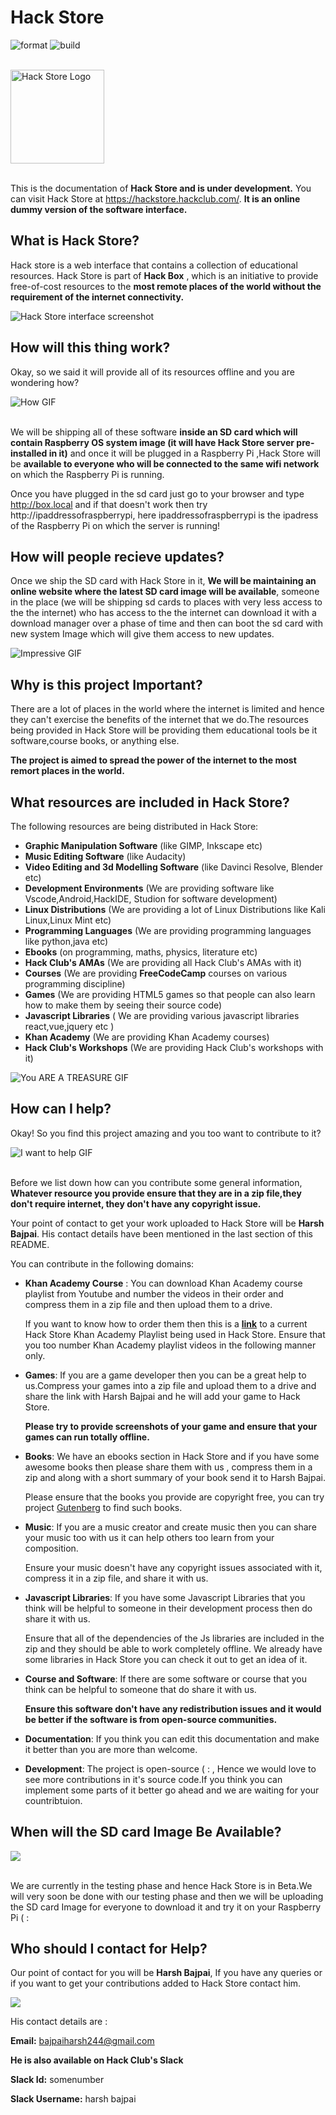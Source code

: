 # Hack Store

![format](https://github.com/hackclub/hackstore/workflows/format/badge.svg)
![build](https://github.com/hackclub/hackstore/workflows/build/badge.svg)

<br/>
<img src="public/asset3.png" alt="Hack Store Logo" width="150px" />
<br/>
<br/>

This is the documentation of **Hack Store and is under development.**
You can visit Hack Store at <a href="https://hackstore.hackclub.com/" >https://hackstore.hackclub.com/</a>. **It is an online dummy version of the software interface.**

## What is Hack Store?

Hack store is a web interface that contains a collection of educational resources. Hack Store is part of **Hack Box** , which is an initiative to provide free-of-cost resources to the **most remote places of the world without the requirement of the internet connectivity.**

<img src="public/readme/mainss.png" alt="Hack Store interface screenshot" />

## How will this thing work?

Okay, so we said it will provide all of its resources offline and you are wondering how?

<img src="public/readme/how.webp"  alt="How GIF"/>
<br/>
<br/>

We will be shipping all of these software **inside an SD card which will contain Raspberry OS system image (it will have Hack Store server pre-installed in it)** and once it will be plugged in a Raspberry Pi ,Hack Store will be **available to everyone who will be connected to the same wifi network** on which the Raspberry Pi is running.

Once you have plugged in the sd card just go to your browser and type http://box.local and if that doesn't work then try http://ipaddressofraspberrypi, here ipaddressofraspberrypi is the ipadress of the Raspberry Pi on which the server is running!

## How will people recieve updates?

Once we ship the SD card with Hack Store in it, **We will be maintaining an online website where the latest SD card image will be available**, someone in the place (we will be shipping sd cards to places with very less access to the the internet) who has access to the the internet can download it with a download manager over a phase of time and then can boot the sd card with new system Image which will give them access to new updates.

<img src="public/readme/impressive.webp"  alt="Impressive GIF" />

## Why is this project Important?

There are a lot of places in the world where the internet is limited and hence they can't exercise the benefits of the internet that we do.The resources being provided in Hack Store will be providing them educational tools be it software,course books, or anything else.

**The project is aimed to spread the power of the internet to the most remort places in the world.**

## What resources are included in Hack Store?

The following resources are being distributed in Hack Store:

- **Graphic Manipulation Software** (like GIMP, Inkscape etc)
- **Music Editing Software** (like Audacity)
- **Video Editing and 3d Modelling Software** (like Davinci Resolve, Blender etc)
- **Development Environments** (We are providing software like Vscode,Android,HackIDE, Studion for software development)
- **Linux Distributions** (We are providing a lot of Linux Distributions like Kali Linux,Linux Mint etc)
- **Programming Languages** (We are providing programming languages like python,java etc)
- **Ebooks** (on programming, maths, physics, literature etc)
- **Hack Club's AMAs** (We are providing all Hack Club's AMAs with it)
- **Courses** (We are providing **FreeCodeCamp** courses on various programming discipline)
- **Games** (We are providing HTML5 games so that people can also learn how to make them by seeing their source code)
- **Javascript Libraries** ( We are providing various javascript libraries react,vue,jquery etc )
- **Khan Academy** (We are providing Khan Academy courses)
- **Hack Club's Workshops** (We are providing Hack Club's workshops with it)

<img src="public/readme/treasure.webp" alt="You ARE A TREASURE GIF">

## How can I help?

Okay! So you find this project amazing and you too want to contribute to it?

<img src="public/readme/help.webp" alt="I want to help GIF">

<br/>
<br/>

Before we list down how can you contribute some general information, **Whatever resource you provide ensure that they are in a zip file,they don't require internet, they don't have any copyright issue.**

Your point of contact to get your work uploaded to Hack Store will be **Harsh Bajpai**. His contact details have been mentioned in the last section of this README.

You can contribute in the following domains:

- **Khan Academy Course** : You can download Khan Academy course playlist from Youtube and number the videos in their order and compress them in a zip file and then upload them to a drive.

  If you want to know how to order them then this is a <a href="#" >**link**</a> to a current Hack Store Khan Academy Playlist being used in Hack Store. Ensure that you too number Khan Academy playlist videos in the following manner only.

- **Games**: If you are a game developer then you can be a great help to us.Compress your games into a zip file and upload them to a drive and share the link with Harsh Bajpai and he will add your game to Hack Store.

  **Please try to provide screenshots of your game and ensure that your games can run totally offline.**

- **Books**: We have an ebooks section in Hack Store and if you have some awesome books then please share them with us , compress them in a zip and along with a short summary of your book send it to Harsh Bajpai.

  Please ensure that the books you provide are copyright free, you can try project <a href="https://www.gutenberg.org/">Gutenberg</a> to find such books.

- **Music**: If you are a music creator and create music then you can share your music too with us it can help others too learn from your composition.

  Ensure your music doesn't have any copyright issues associated with it, compress it in a zip file, and share it with us.

- **Javascript Libraries**: If you have some Javascript Libraries that you think will be helpful to someone in their development process then do share it with us.

  Ensure that all of the dependencies of the Js libraries are included in the zip and they should be able to work completely offline. We already have some libraries in Hack Store you can check it out to get an idea of it.

- **Course and Software**: If there are some software or course that you think can be helpful to someone that do share it with us.

  **Ensure this software don't have any redistribution issues and it would be better if the software is from open-source communities.**

- **Documentation**: If you think you can edit this documentation and make it better than you are more than welcome.

- **Development**: The project is open-source ( : , Hence we would love to see more contributions in it's source code.If you think you can implement some parts of it better go ahead and we are waiting for your countribtuion.

## When will the SD card Image Be Available?

<img src="public/readme/want.webp"   />
<br/>
<br/>

We are currently in the testing phase and hence Hack Store is in Beta.We will very soon be done with our testing phase and then we will be uploading the SD card Image for everyone to download it and try it on your Raspberry Pi ( :

## Who should I contact for Help?

Our point of contact for you will be **Harsh Bajpai**, If you have any queries or if you want to get your contributions added to Hack Store contact him.

<img src="public/readme/contactus.webp" />

His contact details are :

**Email:** bajpaiharsh244@gmail.com

**He is also available on Hack Club's Slack**

**Slack Id:** somenumber

**Slack Username:** harsh bajpai

